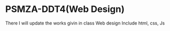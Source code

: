 # PSMZA-DDT4(Web Design)
There I will update the works givin in class Web design
Include html, css, Js
